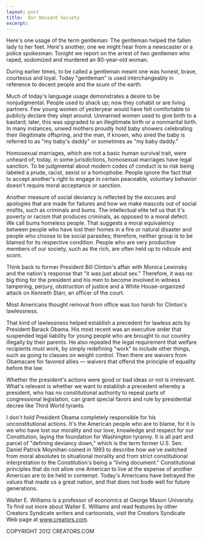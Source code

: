 ```yaml
---
layout: post
title:  Our Deviant Society
excerpt:
---
```


Here's one usage of the term gentleman: The gentleman helped the fallen lady to her feet. Here's another, one we might hear from a newscaster or a police spokesman: Tonight we report on the arrest of two gentlemen who raped, sodomized and murdered an 80-year-old woman.

During earlier times, to be called a gentleman meant one was honest, brave, courteous and loyal. Today "gentleman" is used interchangeably in reference to decent people and the scum of the earth.

Much of today's language usage demonstrates a desire to be nonjudgmental. People used to shack up; now they cohabit or are living partners. Few young women of yesteryear would have felt comfortable to publicly declare they slept around. Unmarried women used to give birth to a bastard; later, this was upgraded to an illegitimate birth or a nonmarital birth. In many instances, unwed mothers proudly hold baby showers celebrating their illegitimate offspring, and the man, if known, who sired the baby is referred to as "my baby's daddy" or sometimes as "my baby daddy."

Homosexual marriages, which are not a basic human survival trait, were unheard of; today, in some jurisdictions, homosexual marriages have legal sanction. To be judgmental about modern codes of conduct is to risk being labeled a prude, racist, sexist or a homophobe. People ignore the fact that to accept another's right to engage in certain peaceable, voluntary behavior doesn't require moral acceptance or sanction.

Another measure of social deviancy is reflected by the excuses and apologies that are made for failures and how we make mascots out of social misfits, such as criminals and bums. The intellectual elite tell us that it's poverty or racism that produces criminals, as opposed to a moral defect. We call bums homeless people. That suggests a moral equivalency between people who have lost their homes in a fire or natural disaster and people who choose to be social parasites; therefore, neither group is to be blamed for its respective condition. People who are very productive members of our society, such as the rich, are often held up to ridicule and scorn.

Think back to former President Bill Clinton's affair with Monica Lewinsky and the nation's response that "it was just about sex." Therefore, it was no big thing for the president and his men to become involved in witness tampering, perjury, obstruction of justice and a White House-organized attack on Kenneth Starr, an officer of the court.

 Most Americans thought removal from office was too harsh for Clinton's lawlessness.

That kind of lawlessness helped establish a precedent for lawless acts by President Barack Obama. His most recent was an executive order that suspended legal liability for young people who are brought to our country illegally by their parents. He also repealed the legal requirement that welfare recipients must work, by simply redefining "work" to include other things, such as going to classes on weight control. Then there are waivers from Obamacare for favored allies — waivers that offend the principle of equality before the law.

Whether the president's actions were good or bad ideas or not is irrelevant. What's relevant is whether we want to establish a precedent whereby a president, who has no constitutional authority to repeal parts of congressional legislation, can grant special favors and rule by presidential decree like Third World tyrants.

I don't hold President Obama completely responsible for his unconstitutional actions. It's the American people who are to blame, for it is we who have lost our morality and our love, knowledge and respect for our Constitution, laying the foundation for Washington tyranny. It is all part and parcel of "defining deviancy down," which is the term former U.S. Sen. Daniel Patrick Moynihan coined in 1993 to describe how we've switched from moral absolutes to situational morality and from strict constitutional interpretation to the Constitution's being a "living document." Constitutional principles that do not allow one American to live at the expense of another American are to be held in contempt. Today's Americans have betrayed the values that made us a great nation, and that does not bode well for future generations.

Walter E. Williams is a professor of economics at George Mason University. To find out more about Walter E. Williams and read features by other Creators Syndicate writers and cartoonists, visit the Creators Syndicate Web page at www.creators.com.

COPYRIGHT 2012 CREATORS.COM
